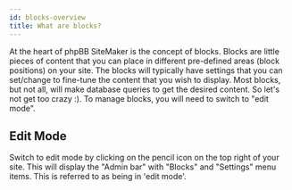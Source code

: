 ```yaml
---
id: blocks-overview
title: What are blocks?
---
```

At the heart of phpBB SiteMaker is the concept of blocks. Blocks are little pieces of content that you can place in different pre-defined areas (block positions) on your site. The blocks will typically have settings that you can set/change to fine-tune the content that you wish to display. Most blocks, but not all, will make database queries to get the desired content. So let's not get too crazy :). To manage blocks, you will need to switch to "edit mode".

## Edit Mode

Switch to edit mode by clicking on the pencil icon on the top right of your site. This will display the "Admin bar" with "Blocks" and "Settings" menu items. This is referred to as being in 'edit mode'.